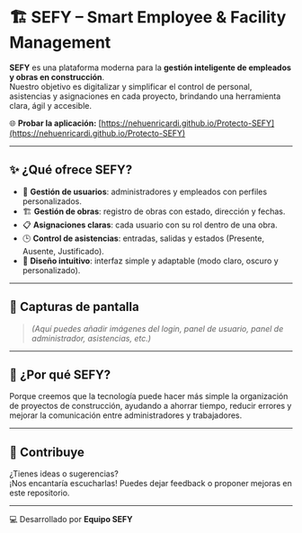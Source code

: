 # 🏗️ SEFY – Smart Employee & Facility Management

**SEFY** es una plataforma moderna para la **gestión inteligente de empleados y obras en construcción**.  
Nuestro objetivo es digitalizar y simplificar el control de personal, asistencias y asignaciones en cada proyecto, brindando una herramienta clara, ágil y accesible.

🌐 **Probar la aplicación:** [https://nehuenricardi.github.io/Protecto-SEFY](https://nehuenricardi.github.io/Protecto-SEFY)

---

## ✨ ¿Qué ofrece SEFY?
- 👥 **Gestión de usuarios**: administradores y empleados con perfiles personalizados.  
- 🏗️ **Gestión de obras**: registro de obras con estado, dirección y fechas.  
- 📋 **Asignaciones claras**: cada usuario con su rol dentro de una obra.  
- 🕒 **Control de asistencias**: entradas, salidas y estados (Presente, Ausente, Justificado).  
- 🎨 **Diseño intuitivo**: interfaz simple y adaptable (modo claro, oscuro y personalizado).  

---

## 📱 Capturas de pantalla
> *(Aquí puedes añadir imágenes del login, panel de usuario, panel de administrador, asistencias, etc.)*

---

## 🌟 ¿Por qué SEFY?
Porque creemos que la tecnología puede hacer más simple la organización de proyectos de construcción, ayudando a ahorrar tiempo, reducir errores y mejorar la comunicación entre administradores y trabajadores.  

---

## 🤝 Contribuye
¿Tienes ideas o sugerencias?  
¡Nos encantaría escucharlas! Puedes dejar feedback o proponer mejoras en este repositorio.  

---

💻 Desarrollado por **Equipo SEFY**  
